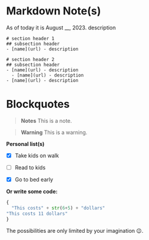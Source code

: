 # Markdown Note(s)
 
 
 As of today it is August __, 2023.
 description

	# section header 1
	## subsection header
	- [name](url) - description
	
	# section header 2
	## subsection header
	- [name](url) - description
	  - [name](url) - description
	- [name](url) - description
# Blockquotes


> **Notes**
>This is a note.


> **Warning**
> This is a warning.



**Personal list(s)**

- [x] Take kids on walk
- [ ] Read to kids
- [x] Go to bed early




__Or write some code:__

```python
{
  "This costs" + str(6+5) + "dollars"
"This costs 11 dollars"
}
```

The possibilities are only limited by your imagination :wink:.
